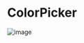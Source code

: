 # ColorPicker

![image](https://github.com/user-attachments/assets/cf78c5cb-6c10-453b-9011-8e3dc9103994)

